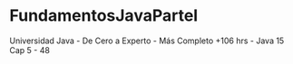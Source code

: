 # FundamentosJavaParteI
 Universidad Java - De Cero a Experto - Más Completo +106 hrs - Java 15
Cap 5 - 48
